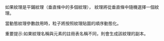如果紋理是平鋪紋理（垂直條中的多個紋理）， 紋理將從垂直條中隨機選擇一個紋理。

當動態紋理參數啟用時，粒子將按照紋理貼圖的順序動態化。

重要提示:如果紋理名稱與元素的註冊表名稱不同，則會生成該紋理的副本。